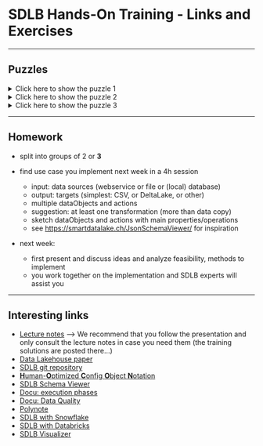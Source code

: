 
# SDLB Hands-On Training - Links and Exercises

----------

## Puzzles 
<details>
<summary>Click here to show the puzzle 1</summary>


It is now time to continue building our pipeline. 
We want the pipeline to do the following:

1. Download the airports data from the given link as a
.csv file. 
2. Store the airports table only with the attributes 
*identity*, _name_, _latitude degree_ and _longitude degree_ in
the **Delta Lake format**.
3. Furthermore, we want to store .csv File containing
also the airport elevation. Since we have colleagues 
both in the USA and in Europe, we want to provide 
the airport elevation both in feet and in meters. For this
file, it suffices that we provide the attributes 
_airport_name_, _elevationInFeet_ and _elevationInMeters_.

In order to build the pipeline, consider the following:
- How many data objects and actions do you need in total?
How many did we already configure?
- Which configuration fields are possible? Which ones are required?
  (Use the Schema Viewer!)
- We want to use the Lakehouse Architecture. How can the 
components be named properly?

For this exercise, you are given some [preconfigured data objects](puzzle_1.md)
and actions. The idea is that you use them to further
build your airports.config file.

> **TASK**: Copy and paste the proper data objects and actions
> into your `airports.conf` file!

</details>
<details>

<summary>Click here to show the puzzle 2</summary>


Before testing our pipeline, we want to write some metadata
into our data objects and actions. We also want to
replace some code blocks with template definitions and
environment variables. Before starting the exercise, please 
think about the following:

- Which feeds make sense? Which ones are not really useful?
- Check out the envConfig/ folder to search for some
existing templates.
- Do you have to overwrite some of the exiting code?

> **TASK**: 
> 1. Paste the [code blocks from the puzzle](puzzle_2.md) into your airports.conf file!
> Note that there are no "extra" blocks this time.
> 2. Try running your pipeline one time!
</details>

<details><summary>Click here to show the puzzle 3</summary>

Insert [the code given in puzzle 3](puzzle_3.md) in the file *distances.conf*.

Execute SDLB on partition estdepartureairport=LSZB (SDLB_data_quality):
 
`-c $ProjectFileDir$/config,$ProjectFileDir$/envConfig/local_Intellij.conf --feed-sel compute --partition-values estdepartureairport=LSZB`

Let's change the numbers to see what happens when the expectations and constraints are violated.
Notice the warning.
We will come to metrics later when we talk about state.
</details>


--------

## Homework
* split into groups of 2 or **3**
* find use case you implement next week in a 4h session
  - input: data sources (webservice or file or (local) database)
  - output: targets (simplest: CSV, or DeltaLake, or other)
  - multiple dataObjects and actions
  - suggestion: at least one transformation (more than data copy)
  - sketch dataObjects and actions with main properties/operations
  - see https://smartdatalake.ch/JsonSchemaViewer/ for inspiration

* next week:
  - first present and discuss ideas and analyze feasibility, methods to implement
  - you work together on the implementation and SDLB experts will assist you

------


## Interesting links
- [Lecture notes](https://github.com/smart-data-lake/getting-started/blob/training/presentation/lecture_notes.md)
  --> We recommend that you follow the presentation and only consult the lecture notes
  in case you need them (the training solutions are posted there...)
- [Data Lakehouse paper](https://www.cidrdb.org/cidr2021/papers/cidr2021_paper17.pdf)
- [SDLB git repository](https://github.com/smart-data-lake/)
- [**H**uman-**O**ptimized **C**onfig **O**bject **N**otation](https://github.com/lightbend/config/blob/main/HOCON.md)
- [SDLB Schema Viewer](https://smartdatalake.ch/json-schema-viewer/#viewer-page)
- [Docu: execution phases](https://smartdatalake.ch/docs/reference/executionPhases)
- [Docu: Data Quality](https://smartdatalake.ch/docs/reference/dataQuality)
- [Polynote](http://localhost:8192/notebook/inspectData.ipynb#Cell4)
- [SDLB with Snowflake](https://smartdatalake.ch/blog/sdl-snowpark/)
- [SDLB with Databricks](https://smartdatalake.ch/blog/sdl-databricks/)
- [SDLB Visualizer](https://github.com/smart-data-lake/sdl-visualization)